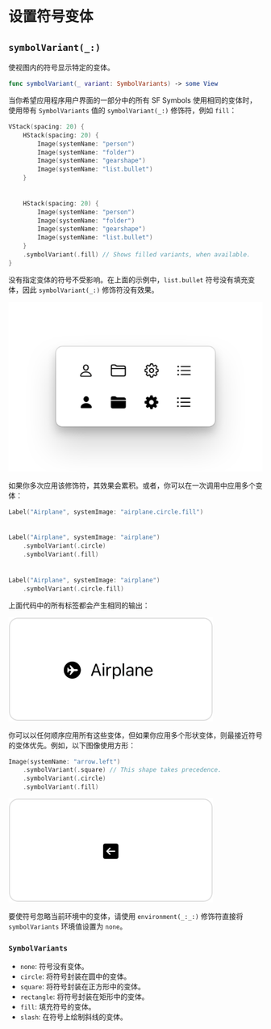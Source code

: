 # 设置符号变体

## `symbolVariant(_:)`

使视图内的符号显示特定的变体。

```swift
func symbolVariant(_ variant: SymbolVariants) -> some View
```

当你希望应用程序用户界面的一部分中的所有 SF Symbols 使用相同的变体时，使用带有 `SymbolVariants` 值的 `symbolVariant(_:)` 修饰符，例如 `fill`：

```swift
VStack(spacing: 20) {
    HStack(spacing: 20) {
        Image(systemName: "person")
        Image(systemName: "folder")
        Image(systemName: "gearshape")
        Image(systemName: "list.bullet")
    }


    HStack(spacing: 20) {
        Image(systemName: "person")
        Image(systemName: "folder")
        Image(systemName: "gearshape")
        Image(systemName: "list.bullet")
    }
    .symbolVariant(.fill) // Shows filled variants, when available.
}
```

没有指定变体的符号不受影响。在上面的示例中，`list.bullet` 符号没有填充变体，因此 `symbolVariant(_:)` 修饰符没有效果。

![View-symbolVariant-1@2x](../../images/View-symbolVariant-1@2x.png)

如果你多次应用该修饰符，其效果会累积。或者，你可以在一次调用中应用多个变体：

```swift
Label("Airplane", systemImage: "airplane.circle.fill")


Label("Airplane", systemImage: "airplane")
    .symbolVariant(.circle)
    .symbolVariant(.fill)


Label("Airplane", systemImage: "airplane")
    .symbolVariant(.circle.fill)
```

上面代码中的所有标签都会产生相同的输出：

![View-symbolVariant-2@2x](../../images/View-symbolVariant-2@2x.png)

你可以以任何顺序应用所有这些变体，但如果你应用多个形状变体，则最接近符号的变体优先。例如，以下图像使用方形：

```swift
Image(systemName: "arrow.left")
    .symbolVariant(.square) // This shape takes precedence.
    .symbolVariant(.circle)
    .symbolVariant(.fill)
```

![View-symbolVariant-3@2x](../../images/View-symbolVariant-3@2x.png)

要使符号忽略当前环境中的变体，请使用 `environment(_:_:)` 修饰符直接将 `symbolVariants` 环境值设置为 `none`。

### `SymbolVariants`

- `none`: 符号没有变体。
- `circle`: 将符号封装在圆中的变体。
- `square`: 将符号封装在正方形中的变体。
- `rectangle`: 将符号封装在矩形中的变体。
- `fill`: 填充符号的变体。
- `slash`: 在符号上绘制斜线的变体。